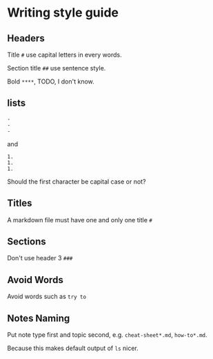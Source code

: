 # Writing style guide

## Headers

Title `#` use capital letters in every words.

Section title `##` use sentence style.

Bold `****`, TODO, I don't know.

## lists

```
-
-
-
```

and

```
1.
1.
1.
```
Should the first character be capital case or not?

## Titles

A markdown file must have one and only one title `#`

## Sections

Don't use header 3 `###`

## Avoid Words

Avoid words such as `try to`

## Notes Naming

Put note type first and topic second, e.g. `cheat-sheet*.md`, `how-to*.md`.

Because this makes default output of `ls` nicer.
